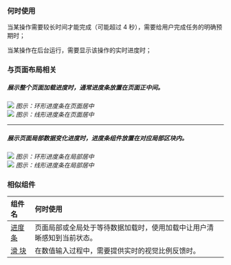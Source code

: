 


### 何时使用

当某操作需要较长时间才能完成（可能超过 4 秒），需要给用户完成任务的明确预期时；

当某操作在后台运行，需要显示该操作的实时进度时；


### 与页面布局相关

##### 展示整个页面加载进度时，通常进度条放置在页面正中间。

<div class="legend">
  <div class="item">
    <img src="https://oteam-tdesign-1258344706.cos.ap-guangzhou.myqcloud.com/site/design/%E8%BF%9B%E5%BA%A6%E6%9D%A1-1@2x.png" />
    <em>图示：环形进度条在页面居中</em>
  </div>

  <div class="item">
    <img src="https://oteam-tdesign-1258344706.cos.ap-guangzhou.myqcloud.com/site/design/%E8%BF%9B%E5%BA%A6%E6%9D%A1-%E7%BA%BF%E6%80%A71@2x.png" />
    <em>图示：线形进度条在页面居中</em>
  </div>
</div>

<hr />

##### 展示页面局部数据变化进度时，进度条组件放置在对应局部区块内。

<div class="legend">
  <div class="item">
    <img src="https://oteam-tdesign-1258344706.cos.ap-guangzhou.myqcloud.com/site/design/%E8%BF%9B%E5%BA%A6%E6%9D%A1-2@2x.png" />
    <em>图示：环形进度条在局部居中</em>
  </div>

  <div class="item">
    <img src="https://oteam-tdesign-1258344706.cos.ap-guangzhou.myqcloud.com/site/design/%E8%BF%9B%E5%BA%A6%E6%9D%A1-%E7%BA%BF%E6%80%A72@2x.png" />
    <em>图示：线形进度条在局部居中</em>
  </div>
</div>


### 相似组件

| 组件名 | 何时使用                                                               |
| :----- | :--------------------------------------------------------------------- |
| [进度条](./progress) | 页面局部或全局处于等待数据加载时，使用加载中让用户清晰感知到当前状态。 |
| [滑 块](./slider)  | 在数值输入过程中，需要提供实时的视觉比例反馈时。                       |



